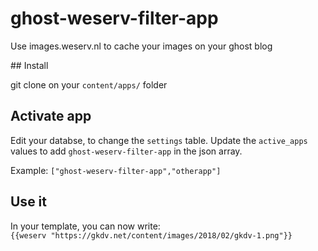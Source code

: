 # ghost-weserv-filter-app

Use images.weserv.nl to cache your images on your ghost blog

## Install

git clone on your ``content/apps/`` folder

## Activate app

Edit your databse, to change the ``settings`` table. Update the ``active_apps`` values to add ``ghost-weserv-filter-app`` in the json array.

Example:
``
["ghost-weserv-filter-app","otherapp"]
``

## Use it
In your template, you can now write:  
``
{{weserv "https://gkdv.net/content/images/2018/02/gkdv-1.png"}}
``
